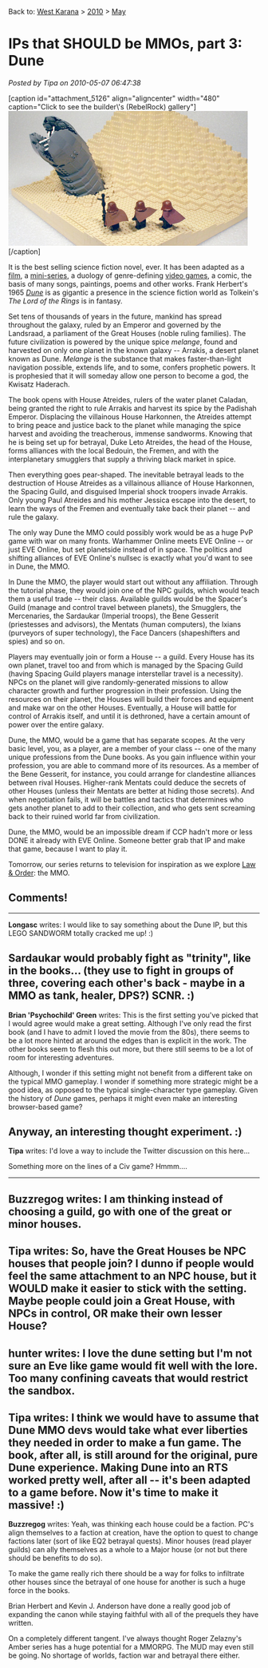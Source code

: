 Back to: [West Karana](/posts/westkarana.md) > [2010](/posts/2010/westkarana.md) > [May](./westkarana.md)
# IPs that SHOULD be MMOs, part 3: Dune

*Posted by Tipa on 2010-05-07 06:47:38*

[caption id="attachment\_5126" align="aligncenter" width="480" caption="Click to see the builder\\'s (RebelRock) gallery"][![](../../../uploads/2010/05/dunelego.jpg "Dune by RebelRock")](http://www.brickshelf.com/cgi-bin/gallery.cgi?f=309522)[/caption]

It is the best selling science fiction novel, ever. It has been adapted as a [film](http://en.wikipedia.org/wiki/Dune_(film)), a [mini-series](http://en.wikipedia.org/wiki/Frank_Herbert's_Dune), a duology of genre-defining [video games](http://en.wikipedia.org/wiki/Dune_II), a comic, the basis of many songs, paintings, poems and other works. Frank Herbert's 1965 *[Dune](http://en.wikipedia.org/wiki/Dune_(novel))* is as gigantic a presence in the science fiction world as Tolkein's *The Lord of the Rings* is in fantasy.

Set tens of thousands of years in the future, mankind has spread throughout the galaxy, ruled by an Emperor and governed by the Landsraad, a parliament of the Great Houses (noble ruling families). The future civilization is powered by the unique spice *melange*, found and harvested on only one planet in the known galaxy -- Arrakis, a desert planet known as Dune. *Melange* is the substance that makes faster-than-light navigation possible, extends life, and to some, confers prophetic powers. It is prophesied that it will someday allow one person to become a god, the Kwisatz Haderach.

The book opens with House Atreides, rulers of the water planet Caladan, being granted the right to rule Arrakis and harvest its spice by the Padishah Emperor. Displacing the villainous House Harkonnen, the Atreides attempt to bring peace and justice back to the planet while managing the spice harvest and avoiding the treacherous, immense sandworms. Knowing that he is being set up for betrayal, Duke Leto Atreides, the head of the House, forms alliances with the local Bedouin, the Fremen, and with the interplanetary smugglers that supply a thriving black market in spice.

Then everything goes pear-shaped. The inevitable betrayal leads to the destruction of House Atreides as a villainous alliance of House Harkonnen, the Spacing Guild, and disguised Imperial shock troopers invade Arrakis. Only young Paul Atreides and his mother Jessica escape into the desert, to learn the ways of the Fremen and eventually take back their planet -- and rule the galaxy.

The only way Dune the MMO could possibly work would be as a huge PvP game with war on many fronts. Warhammer Online meets EVE Online -- or just EVE Online, but set planetside instead of in space. The politics and shifting alliances of EVE Online's nullsec is exactly what you'd want to see in Dune, the MMO.

In Dune the MMO, the player would start out without any affiliation. Through the tutorial phase, they would join one of the NPC guilds, which would teach them a useful trade -- their class. Available guilds would be the Spacer's Guild (manage and control travel between planets), the Smugglers, the Mercenaries, the Sardaukar (Imperial troops), the Bene Gesserit (priestesses and advisors), the Mentats (human computers), the Ixians (purveyors of super technology), the Face Dancers (shapeshifters and spies) and so on.

Players may eventually join or form a House -- a guild. Every House has its own planet, travel too and from which is managed by the Spacing Guild (having Spacing Guild players manage interstellar travel is a necessity). NPCs on the planet will give randomly-generated missions to allow character growth and further progression in their profession. Using the resources on their planet, the Houses will build their forces and equipment and make war on the other Houses. Eventually, a House will battle for control of Arrakis itself, and until it is dethroned, have a certain amount of power over the entire galaxy.

Dune, the MMO, would be a game that has separate scopes. At the very basic level, you, as a player, are a member of your class -- one of the many unique professions from the Dune books. As you gain influence within your profession, you are able to command more of its resources. As a member of the Bene Gesserit, for instance, you could arrange for clandestine alliances between rival Houses. Higher-rank Mentats could deduce the secrets of other Houses (unless their Mentats are better at hiding those secrets). And when negotiation fails, it will be battles and tactics that determines who gets another planet to add to their collection, and who gets sent screaming back to their ruined world far from civilization.

Dune, the MMO, would be an impossible dream if CCP hadn't more or less DONE it already with EVE Online. Someone better grab that IP and make that game, because I want to play it.

Tomorrow, our series returns to television for inspiration as we explore [Law & Order](http://en.wikipedia.org/wiki/Law_And_Order): the MMO.

## Comments!
---
**Longasc** writes: I would like to say something about the Dune IP, but this LEGO SANDWORM totally cracked me up! :)

Sardaukar would probably fight as "trinity", like in the books... (they use to fight in groups of three, covering each other's back - maybe in a MMO as tank, healer, DPS?) SCNR. :)
---
**Brian 'Psychochild' Green** writes: This is the first setting you've picked that I would agree would make a great setting. Although I've only read the first book (and I have to admit I loved the movie from the 80s), there seems to be a lot more hinted at around the edges than is explicit in the work. The other books seem to flesh this out more, but there still seems to be a lot of room for interesting adventures.

Although, I wonder if this setting might not benefit from a different take on the typical MMO gameplay. I wonder if something more strategic might be a good idea, as opposed to the typical single-character type gameplay. Given the history of *Dune* games, perhaps it might even make an interesting browser-based game?

Anyway, an interesting thought experiment. :)
---
**Tipa** writes: I'd love a way to include the Twitter discussion on this here...

Something more on the lines of a Civ game? Hmmm....

---
**Buzzregog** writes: I am thinking instead of choosing a guild, go with one of the great or minor houses.
---
**Tipa** writes: So, have the Great Houses be NPC houses that people join? I dunno if people would feel the same attachment to an NPC house, but it WOULD make it easier to stick with the setting. Maybe people could join a Great House, with NPCs in control, OR make their own lesser House?
---
**hunter** writes: I love the dune setting but I'm not sure an Eve like game would fit well with the lore. Too many confining caveats that would restrict the sandbox.
---
**Tipa** writes: I think we would have to assume that Dune MMO devs would take what ever liberties they needed in order to make a fun game. The book, after all, is still around for the original, pure Dune experience. Making Dune into an RTS worked pretty well, after all -- it's been adapted to a game before. Now it's time to make it massive! :)
---
**Buzzregog** writes: Yeah, was thinking each house could be a faction. PC's align themselves to a faction at creation, have the option to quest to change factions later (sort of like EQ2 betrayal quests). Minor houses (read player guilds) can ally themselves as a whole to a Major house (or not but there should be benefits to do so).

To make the game really rich there should be a way for folks to infiltrate other houses since the betrayal of one house for another is such a huge force in the books.

Brian Herbert and Kevin J. Anderson have done a really good job of expanding the canon while staying faithful with all of the prequels they have written.

On a completely different tangent. I've always thought Roger Zelazny's Amber series has a huge potential for a MMORPG. The MUD may even still be going. No shortage of worlds, faction war and betrayal there either.
